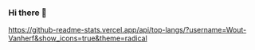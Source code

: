 ### Hi there 👋
https://github-readme-stats.vercel.app/api/top-langs/?username=Wout-Vanherf&show_icons=true&theme=radical
<!--
**Wout-Vanherf/Wout-Vanherf** is a ✨ _special_ ✨ repository because its `README.md` (this file) appears on your GitHub profile.

Here are some ideas to get you started:

- 🔭 I’m currently working on ...
- 🌱 I’m currently learning ...
- 👯 I’m looking to collaborate on ...
- 🤔 I’m looking for help with ...
- 💬 Ask me about ...
- 📫 How to reach me: ...
- 😄 Pronouns: ...
- ⚡ Fun fact: ...
-->
